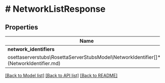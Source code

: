 # # NetworkListResponse

## Properties

Name | Type | Description | Notes
------------ | ------------- | ------------- | -------------
**network_identifiers** | [**\melmccannosettaserverstubs\RosettaServerStubsModel\NetworkIdentifier[]**](NetworkIdentifier.md) |  | 

[[Back to Model list]](../../README.md#documentation-for-models) [[Back to API list]](../../README.md#documentation-for-api-endpoints) [[Back to README]](../../README.md)


